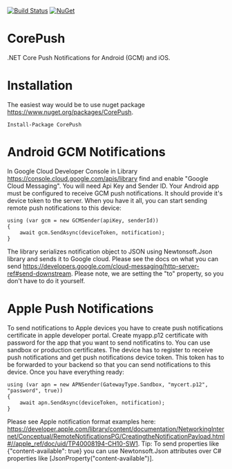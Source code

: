 [![Build Status](https://travis-ci.org/andrei-m-code/CorePush.svg?branch=master)](https://travis-ci.org/andrei-m-code/CorePush) [![NuGet](https://img.shields.io/nuget/v/Nuget.Core.svg)](https://www.nuget.org/packages/CorePush/)


# CorePush
.NET Core Push Notifications for Android (GCM) and iOS.

# Installation

The easiest way would be to use nuget package https://www.nuget.org/packages/CorePush.

```
Install-Package CorePush
```

# Android GCM Notifications

In Google Cloud Developer Console in Library https://console.cloud.google.com/apis/library find and enable "Google Cloud Messaging". You will need Api Key and Sender ID. Your Android app must be configured to receive GCM push notifications. It should provide it's device token to the server. When you have it all, you can start sending remote push notifications to this device:

```
using (var gcm = new GCMSender(apiKey, senderId))
{
    await gcm.SendAsync(deviceToken, notification);
}
```

The library serializes notification object to JSON using Newtonsoft.Json library and sends it to Google cloud. Please see the docs on what you can send https://developers.google.com/cloud-messaging/http-server-ref#send-downstream. Please note, we are setting the "to" property, so you don't have to do it yourself.

# Apple Push Notifications

To send notifications to Apple devices you have to create push notifications certificate in apple developer portal. Create myapp.p12 certificate with password for the app that you want to send notificatins to. You can use sandbox or production certificates. The device has to register to receive push notifications and get push notifications device token. This token has to be forwarded to your backend so that you can send notifications to this device. Once you have everything ready:

```
using (var apn = new APNSender(GatewayType.Sandbox, "mycert.p12", "password", true))
{
    await apn.SendAsync(deviceToken, notification);
}
```

Please see Apple notification format examples here: https://developer.apple.com/library/content/documentation/NetworkingInternet/Conceptual/RemoteNotificationsPG/CreatingtheNotificationPayload.html#//apple_ref/doc/uid/TP40008194-CH10-SW1.
Tip: To send properties like {"content-available": true} you can use Newtonsoft.Json attributes over C# properties like [JsonProperty("content-available")].
